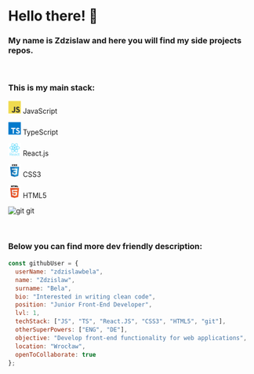 <h1>Hello there! 👋</h1>
<h3>My name is Zdzislaw and here you will find my side projects repos.</h3>
<p>&nbsp;</p>

<h3>This is my main stack:</h3>

<img src="https://raw.githubusercontent.com/devicons/devicon/master/icons/javascript/javascript-original.svg" alt="javascript" width="26" height="26" style="max-width:100%;"> <span>JavaScript</span>

<img src="https://raw.githubusercontent.com/devicons/devicon/master/icons/typescript/typescript-original.svg" alt="typescript" width="26" height="26" style="max-width:100%;"> TypeScript

<img src="https://raw.githubusercontent.com/devicons/devicon/master/icons/react/react-original-wordmark.svg" alt="react" width="26" height="26" style="max-width:100%;"> React.js

<img src="https://raw.githubusercontent.com/devicons/devicon/master/icons/css3/css3-original-wordmark.svg" alt="css3" width="26" height="26" style="max-width:100%;"> CSS3

<img src="https://raw.githubusercontent.com/devicons/devicon/master/icons/html5/html5-original-wordmark.svg" alt="html5" width="26" height="26" style="max-width:100%;"> HTML5

<img src="https://camo.githubusercontent.com/fbfcb9e3dc648adc93bef37c718db16c52f617ad055a26de6dc3c21865c3321d/68747470733a2f2f7777772e766563746f726c6f676f2e7a6f6e652f6c6f676f732f6769742d73636d2f6769742d73636d2d69636f6e2e737667" alt="git" width="26" height="26" data-canonical-src="https://www.vectorlogo.zone/logos/git-scm/git-scm-icon.svg" style="max-width:100%;"> git

<p>&nbsp;</p>

<h3>Below you can find more dev friendly description:</h3>

```js
const githubUser = {
  userName: "zdzislawbela",
  name: "Zdzislaw",
  surname: "Bela",
  bio: "Interested in writing clean code",
  position: "Junior Front-End Developer",
  lvl: 1,
  techStack: ["JS", "TS", "React.JS", "CSS3", "HTML5", "git"],
  otherSuperPowers: ["ENG", "DE"],
  objective: "Develop front-end functionality for web applications",
  location: "Wrocław",
  openToCollaborate: true
};
```
